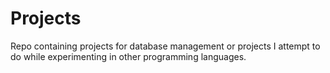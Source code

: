 # Projects
Repo containing projects for database management or projects I attempt to do while experimenting in other programming languages.
